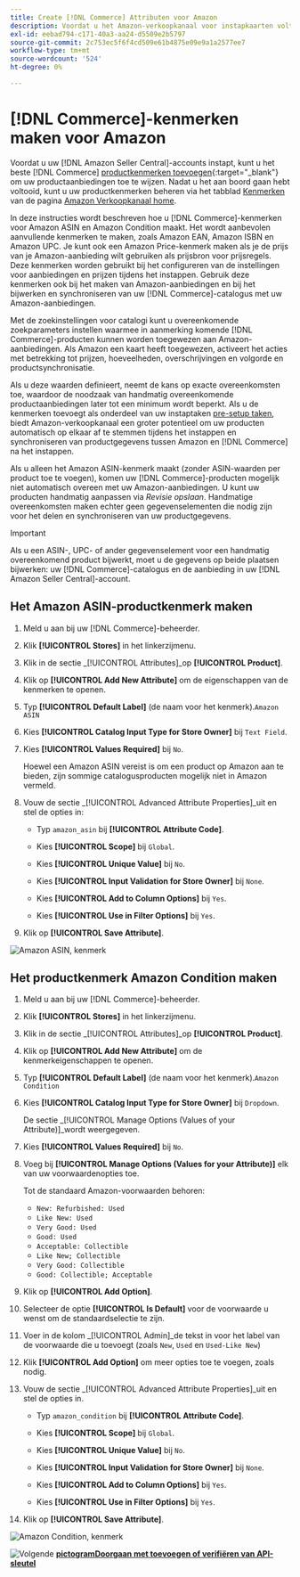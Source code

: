 ```yaml
---
title: Create [!DNL Commerce] Attributen voor Amazon
description: Voordat u het Amazon-verkoopkanaal voor instapkaarten voltooit, moet u controleren of u de vereiste [!UICONTROL Commerce] productkenmerken hebt.
exl-id: eebad794-c171-40a3-aa24-d5509e2b5797
source-git-commit: 2c753ec5f6f4cd509e61b4875e09e9a1a2577ee7
workflow-type: tm+mt
source-wordcount: '524'
ht-degree: 0%

---
```


# [!DNL Commerce]-kenmerken maken voor Amazon

Voordat u uw [!DNL Amazon Seller Central]-accounts instapt, kunt u het beste [!DNL Commerce] [productkenmerken toevoegen](https://docs.magento.com/user-guide/stores/attributes-product.html){:target=&quot;_blank&quot;} om uw productaanbiedingen toe te wijzen. Nadat u het aan boord gaan hebt voltooid, kunt u uw productkenmerken beheren via het tabblad [Kenmerken](./managing-attributes.md) van de pagina [Amazon Verkoopkanaal home](./amazon-sales-channel-home.md).

In deze instructies wordt beschreven hoe u [!DNL Commerce]-kenmerken voor Amazon ASIN en Amazon Condition maakt. Het wordt aanbevolen aanvullende kenmerken te maken, zoals Amazon EAN, Amazon ISBN en Amazon UPC. Je kunt ook een Amazon Price-kenmerk maken als je de prijs van je Amazon-aanbieding wilt gebruiken als prijsbron voor prijsregels. Deze kenmerken worden gebruikt bij het configureren van de instellingen voor aanbiedingen en prijzen tijdens het instappen. Gebruik deze kenmerken ook bij het maken van Amazon-aanbiedingen en bij het bijwerken en synchroniseren van uw [!DNL Commerce]-catalogus met uw Amazon-aanbiedingen.

Met de zoekinstellingen voor catalogi kunt u overeenkomende zoekparameters instellen waarmee in aanmerking komende [!DNL Commerce]-producten kunnen worden toegewezen aan Amazon-aanbiedingen. Als Amazon een kaart heeft toegewezen, activeert het acties met betrekking tot prijzen, hoeveelheden, overschrijvingen en volgorde en productsynchronisatie.

Als u deze waarden definieert, neemt de kans op exacte overeenkomsten toe, waardoor de noodzaak van handmatig overeenkomende productaanbiedingen later tot een minimum wordt beperkt. Als u de kenmerken toevoegt als onderdeel van uw instaptaken [pre-setup taken](./amazon-pre-setup-tasks.md), biedt Amazon-verkoopkanaal een groter potentieel om uw producten automatisch op elkaar af te stemmen tijdens het instappen en synchroniseren van productgegevens tussen Amazon en [!DNL Commerce] na het instappen.

Als u alleen het Amazon ASIN-kenmerk maakt (zonder ASIN-waarden per product toe te voegen), komen uw [!DNL Commerce]-producten mogelijk niet automatisch overeen met uw Amazon-aanbiedingen. U kunt uw producten handmatig aanpassen via _Revisie opslaan_. Handmatige overeenkomsten maken echter geen gegevenselementen die nodig zijn voor het delen en synchroniseren van uw productgegevens.

>[!IMPORTANT]
>
>Als u een ASIN-, UPC- of ander gegevenselement voor een handmatig overeenkomend product bijwerkt, moet u de gegevens op beide plaatsen bijwerken: uw [!DNL Commerce]-catalogus en de aanbieding in uw [!DNL Amazon Seller Central]-account.

## Het Amazon ASIN-productkenmerk maken

1. Meld u aan bij uw [!DNL Commerce]-beheerder.

1. Klik **[!UICONTROL Stores]** in het linkerzijmenu.

1. Klik in de sectie _[!UICONTROL Attributes]_op **[!UICONTROL Product]**.

1. Klik op **[!UICONTROL Add New Attribute]** om de eigenschappen van de kenmerken te openen.

1. Typ **[!UICONTROL Default Label]** (de naam voor het kenmerk).`Amazon ASIN`

1. Kies **[!UICONTROL Catalog Input Type for Store Owner]** bij `Text Field`.

1. Kies **[!UICONTROL Values Required]** bij `No`.

   Hoewel een Amazon ASIN vereist is om een product op Amazon aan te bieden, zijn sommige catalogusproducten mogelijk niet in Amazon vermeld.

1. Vouw de sectie _[!UICONTROL Advanced Attribute Properties]_uit en stel de opties in:

   - Typ `amazon_asin` bij **[!UICONTROL Attribute Code]**.

   - Kies **[!UICONTROL Scope]** bij `Global`.

   - Kies **[!UICONTROL Unique Value]** bij `No`.

   - Kies **[!UICONTROL Input Validation for Store Owner]** bij `None`.

   - Kies **[!UICONTROL Add to Column Options]** bij `Yes`.

   - Kies **[!UICONTROL Use in Filter Options]** bij `Yes`.

1. Klik op **[!UICONTROL Save Attribute]**.

![Amazon ASIN, kenmerk](assets/creating-asin-attribute.png)

## Het productkenmerk Amazon Condition maken

1. Meld u aan bij uw [!DNL Commerce]-beheerder.

1. Klik **[!UICONTROL Stores]** in het linkerzijmenu.

1. Klik in de sectie _[!UICONTROL Attributes]_op **[!UICONTROL Product]**.

1. Klik op **[!UICONTROL Add New Attribute]** om de kenmerkeigenschappen te openen.

1. Typ **[!UICONTROL Default Label]** (de naam voor het kenmerk).`Amazon Condition`

1. Kies **[!UICONTROL Catalog Input Type for Store Owner]** bij `Dropdown`.

   De sectie _[!UICONTROL Manage Options (Values of your Attribute)]_wordt weergegeven.

1. Kies **[!UICONTROL Values Required]** bij `No`.

1. Voeg bij **[!UICONTROL Manage Options (Values for your Attribute)]** elk van uw voorwaardenopties toe.

   Tot de standaard Amazon-voorwaarden behoren:

   - `New: Refurbished: Used`
   - `Like New: Used`
   - `Very Good: Used`
   - `Good: Used`
   - `Acceptable: Collectible`
   - `Like New; Collectible`
   - `Very Good: Collectible`
   - `Good: Collectible; Acceptable`

1. Klik op **[!UICONTROL Add Option]**.

1. Selecteer de optie **[!UICONTROL Is Default]** voor de voorwaarde u wenst om de standaardselectie te zijn.

1. Voer in de kolom _[!UICONTROL Admin]_de tekst in voor het label van de voorwaarde die u toevoegt (zoals `New`, `Used` en `Used-Like New`)

1. Klik **[!UICONTROL Add Option]** om meer opties toe te voegen, zoals nodig.

1. Vouw de sectie _[!UICONTROL Advanced Attribute Properties]_uit en stel de opties in.

   - Typ `amazon_condition` bij **[!UICONTROL Attribute Code]**.

   - Kies **[!UICONTROL Scope]** bij `Global`.

   - Kies **[!UICONTROL Unique Value]** bij `No`.

   - Kies **[!UICONTROL Input Validation for Store Owner]** bij `None`.

   - Kies **[!UICONTROL Add to Column Options]** bij `Yes`.

   - Kies **[!UICONTROL Use in Filter Options]** bij `Yes`.

1. Klik op **[!UICONTROL Save Attribute]**.

![Amazon Condition, kenmerk](assets/creating-amazon-condition-attribute.png)

![Volgende ](assets/btn-next.png) [**pictogramDoorgaan met toevoegen of verifiëren van API-sleutel**](./amazon-verify-api-key.md)
